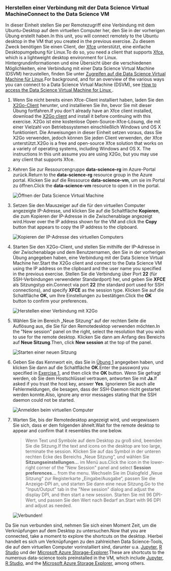 ### <a name="connect-to-the-data-science-vm"></a><span data-ttu-id="9af32-101">Herstellen einer Verbindung mit der Data Science Virtual Machine</span><span class="sxs-lookup"><span data-stu-id="9af32-101">Connect to the Data Science VM</span></span>

<span data-ttu-id="9af32-102">In dieser Einheit stellen Sie per Remotezugriff eine Verbindung mit dem Ubuntu-Desktop auf dem virtuellen Computer her, den Sie in der vorherigen Übung erstellt haben.</span><span class="sxs-lookup"><span data-stu-id="9af32-102">In this unit, you will connect remotely to the Ubuntu desktop in the VM that you created in the previous exercise.</span></span> <span data-ttu-id="9af32-103">Zu diesem Zweck benötigen Sie einen Client, der [Xfce](https://xfce.org/) unterstützt, eine einfache Desktopumgebung für Linux.</span><span class="sxs-lookup"><span data-stu-id="9af32-103">To do so, you need a client that supports [Xfce](https://xfce.org/), which is a lightweight desktop environment for Linux.</span></span> <span data-ttu-id="9af32-104">Hintergrundinformationen und eine Übersicht über die verschiedenen Möglichkeiten, eine Verbindung mit einer Data Science Virtual Machine (DSVM) herzustellen, finden Sie unter [Zugreifen auf die Data Science Virtual Machine für Linux](https://docs.microsoft.com/azure/machine-learning/data-science-virtual-machine/dsvm-ubuntu-intro#how-to-access-the-data-science-virtual-machine-for-linux).</span><span class="sxs-lookup"><span data-stu-id="9af32-104">For background, and for an overview of the various ways you can connect to a Data Science Virtual Machine (DSVM), see [How to access the Data Science Virtual Machine for Linux ](https://docs.microsoft.com/azure/machine-learning/data-science-virtual-machine/dsvm-ubuntu-intro#how-to-access-the-data-science-virtual-machine-for-linux).</span></span>

1. <span data-ttu-id="9af32-105">Wenn Sie nicht bereits einen Xfce-Client installiert haben, laden Sie den [X2Go-Client](https://wiki.x2go.org/doku.php/download:start) herunter, und installieren Sie ihn, bevor Sie mit dieser Übung fortfahren.</span><span class="sxs-lookup"><span data-stu-id="9af32-105">If you don't already have an Xfce client installed, download the [X2Go client](https://wiki.x2go.org/doku.php/download:start) and install it before continuing with this exercise.</span></span> <span data-ttu-id="9af32-106">X2Go ist eine kostenlose Open-Source-Xfce-Lösung, die mit einer Vielzahl von Betriebssystemen einschließlich Windows und OS X funktioniert. Die Anweisungen in dieser Einheit setzen voraus, dass Sie X2Go verwenden, jedoch können Sie jeden Client verwenden, der Xfce unterstützt.</span><span class="sxs-lookup"><span data-stu-id="9af32-106">X2Go is a free and open-source Xfce solution that works on a variety of operating systems, including Windows and OS X. The instructions In this unit assume you are using X2Go, but you may use any client that supports Xfce.</span></span>

1. <span data-ttu-id="9af32-107">Kehren Sie zur Ressourcengruppe **data-science-rg** im Azure-Portal zurück.</span><span class="sxs-lookup"><span data-stu-id="9af32-107">Return to the **data-science-rg** resource group in the Azure portal.</span></span> <span data-ttu-id="9af32-108">Klicken Sie auf die Ressource **data-science-vm**, um sie im Portal zu öffnen.</span><span class="sxs-lookup"><span data-stu-id="9af32-108">Click the **data-science-vm** resource to open it in the portal.</span></span>

    ![Öffnen der Data Science Virtual Machine](../media-draft/2-open-data-science-vm.png)

1. <span data-ttu-id="9af32-110">Setzen Sie den Mauszeiger auf die für den virtuellen Computer angezeigte IP-Adresse, und klicken Sie auf die Schaltfläche **Kopieren**, die zum Kopieren der IP-Adresse in die Zwischenablage angezeigt wird.</span><span class="sxs-lookup"><span data-stu-id="9af32-110">Hover over the IP address shown for the VM and click the **Copy** button that appears to copy the IP address to the clipboard.</span></span>

    ![Kopieren der IP-Adresse des virtuellen Computers](../media-draft/2-copy-ip-address.png)

1. <span data-ttu-id="9af32-112">Starten Sie den X2Go-Client, und stellen Sie mithilfe der IP-Adresse in der Zwischenablage und dem Benutzernamen, den Sie in der vorherigen Übung angegeben haben, eine Verbindung mit der Data Science Virtual Machine her.</span><span class="sxs-lookup"><span data-stu-id="9af32-112">Start the X2Go client and connect to the Data Science VM using the IP address on the clipboard and the user name you specified in the previous exercise.</span></span> <span data-ttu-id="9af32-113">Stellen Sie die Verbindung über Port **22** (für SSH-Verbindungen verwendeter Standardport) her, und geben Sie **XFCE** als Sitzungstyp ein.</span><span class="sxs-lookup"><span data-stu-id="9af32-113">Connect via port **22** (the standard port used for SSH connections), and specify **XFCE** as the session type.</span></span> <span data-ttu-id="9af32-114">Klicken Sie auf die Schaltfläche **OK**, um Ihre Einstellungen zu bestätigen.</span><span class="sxs-lookup"><span data-stu-id="9af32-114">Click the **OK** button to confirm your preferences.</span></span>

    ![Herstellen einer Verbindung mit X2Go](../media-draft/2-new-session-1.png)

1. <span data-ttu-id="9af32-116">Wählen Sie im Bereich „Neue Sitzung“ auf der rechten Seite die Auflösung aus, die Sie für den Remotedesktop verwenden möchten.</span><span class="sxs-lookup"><span data-stu-id="9af32-116">In the "New session" panel on the right, select the resolution that you wish to use for the remote desktop.</span></span> <span data-ttu-id="9af32-117">Klicken Sie dann am Anfang des Bereichs auf **Neue Sitzung**.</span><span class="sxs-lookup"><span data-stu-id="9af32-117">Then, click **New session** at the top of the panel.</span></span>

    ![Starten einer neuen Sitzung](../media-draft/2-new-session-2.png)

1. <span data-ttu-id="9af32-119">Geben Sie das Kennwort ein, das Sie in [Übung 1](#Exercise1) angegeben haben, und klicken Sie dann auf die Schaltfläche **OK**.</span><span class="sxs-lookup"><span data-stu-id="9af32-119">Enter the password you specified in [Exercise 1](#Exercise1), and then click the **OK** button.</span></span> <span data-ttu-id="9af32-120">Wenn Sie gefragt werden, ob Sie dem Hostschlüssel vertrauen, antworten Sie mit **Ja**.</span><span class="sxs-lookup"><span data-stu-id="9af32-120">If asked if you trust the host key, answer **Yes**.</span></span> <span data-ttu-id="9af32-121">Ignorieren Sie auch alle Fehlermeldungen, die besagen, dass der SSH-Daemon nicht gestartet werden konnte.</span><span class="sxs-lookup"><span data-stu-id="9af32-121">Also, ignore any error messages stating that the SSH daemon could not be started.</span></span>

    ![Anmelden beim virtuellen Computer](../media-draft/2-new-session-3.png)

1. <span data-ttu-id="9af32-123">Warten Sie, bis der Remotedesktop angezeigt wird, und vergewissern Sie sich, dass er dem folgenden ähnelt.</span><span class="sxs-lookup"><span data-stu-id="9af32-123">Wait for the remote desktop to appear and confirm that it resembles the one below.</span></span>

    > <span data-ttu-id="9af32-124">Wenn Text und Symbole auf dem Desktop zu groß sind, beenden Sie die Sitzung.</span><span class="sxs-lookup"><span data-stu-id="9af32-124">If the text and icons on the desktop are too large, terminate the session.</span></span> <span data-ttu-id="9af32-125">Klicken Sie auf das Symbol in der unteren rechten Ecke des Bereichs „Neue Sitzung“, und wählen Sie **Sitzungseinstellungen...**  im Menü aus.</span><span class="sxs-lookup"><span data-stu-id="9af32-125">Click the icon in the lower-right corner of the "New Session" panel and select **Session preferences...** from the menu.</span></span> <span data-ttu-id="9af32-126">Wechseln Sie im Dialogfeld „Neue Sitzung“ zur Registerkarte „Eingabe/Ausgabe“, passen Sie die Anzeige-DPI an, und starten Sie dann eine neue Sitzung.</span><span class="sxs-lookup"><span data-stu-id="9af32-126">Go to the "Input/Output" tab in the "New session" dialog and adjust the display DPI, and then start a new session.</span></span> <span data-ttu-id="9af32-127">Starten Sie mit 96 DPI-Wert, und passen Sie den Wert nach Bedarf an.</span><span class="sxs-lookup"><span data-stu-id="9af32-127">Start with 96 DPI and adjust as needed.</span></span>

    ![Verbunden!](../media-draft/2-ubuntu-desktop.png)

<span data-ttu-id="9af32-129">Da Sie nun verbunden sind, nehmen Sie sich einen Moment Zeit, um die Verknüpfungen auf dem Desktop zu untersuchen.</span><span class="sxs-lookup"><span data-stu-id="9af32-129">Now that you are connected, take a moment to explore the shortcuts on the desktop.</span></span> <span data-ttu-id="9af32-130">Hierbei handelt es sich um Verknüpfungen zu den zahlreichen Data Science-Tools, die auf dem virtuellen Computer vorinstalliert sind, darunter u.a. [Jupyter](http://jupyter.org/), [R Studio](https://www.rstudio.com/) und der [Microsoft Azure Storage-Explorer](https://azure.microsoft.com/features/storage-explorer/).</span><span class="sxs-lookup"><span data-stu-id="9af32-130">These are shortcuts to the numerous data-science tools preinstalled in the VM, which include [Jupyter](http://jupyter.org/), [R Studio](https://www.rstudio.com/), and the [Microsoft Azure Storage Explorer](https://azure.microsoft.com/features/storage-explorer/), among others.</span></span>